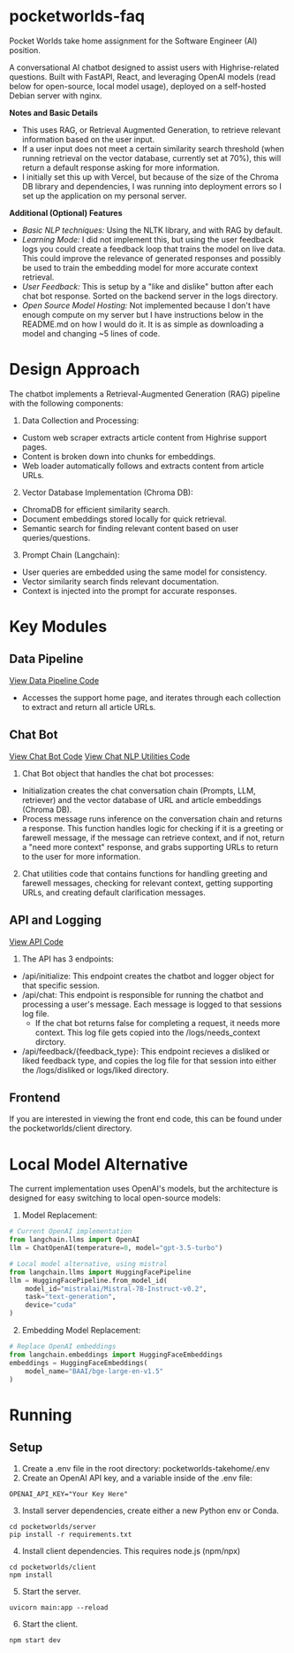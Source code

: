 # pocketworlds-faq
Pocket Worlds take home assignment for the Software Engineer (AI) position.

A conversational AI chatbot designed to assist users with Highrise-related questions. Built with FastAPI, React, and leveraging OpenAI models (read below for open-source, local model usage), deployed on a self-hosted Debian server with nginx.

**Notes and Basic Details**
- This uses RAG, or Retrieval Augmented Generation, to retrieve relevant information based on the user input.
- If a user input does not meet a certain similarity search threshold (when running retrieval on the vector database, currently set at 70%), this will return a default response asking for more information.
- I initially set this up with Vercel, but because of the size of the Chroma DB library and dependencies, I was running into deployment errors so I set up the application on my personal server.

**Additional (Optional) Features**
- *Basic NLP techniques:* Using the NLTK library, and with RAG by default.
- *Learning Mode:* I did not implement this, but using the user feedback logs you could create a feedback loop that trains the model on live data. This could improve the relevance of generated responses and possibly be used to train the embedding model for more accurate context retrieval.
- *User Feedback:* This is setup by a "like and dislike" button after each chat bot response. Sorted on the backend server in the logs directory.
- *Open Source Model Hosting:* Not implemented because I don't have enough compute on my server but I have instructions below in the README.md on how I would do it. It is as simple as downloading a model and changing ~5 lines of code.

# Design Approach

The chatbot implements a Retrieval-Augmented Generation (RAG) pipeline with the following components:

1. Data Collection and Processing:
- Custom web scraper extracts article content from Highrise support pages.
- Content is broken down into chunks for embeddings.
- Web loader automatically follows and extracts content from article URLs.

2. Vector Database Implementation (Chroma DB):
- ChromaDB for efficient similarity search.
- Document embeddings stored locally for quick retrieval.
- Semantic search for finding relevant content based on user queries/questions.

3. Prompt Chain (Langchain):
- User queries are embedded using the same model for consistency.
- Vector similarity search finds relevant documentation.
- Context is injected into the prompt for accurate responses.

# Key Modules

## Data Pipeline
[View Data Pipeline Code](https://github.com/adamloec/pocketworlds-faq/blob/main/pocketworlds/server/chat/data_pipeline.py)

- Accesses the support home page, and iterates through each collection to extract and return all article URLs.


## Chat Bot
[View Chat Bot Code](https://github.com/adamloec/pocketworlds-faq/blob/main/pocketworlds/server/chat/chat_bot.py)
[View Chat NLP Utilities Code](https://github.com/adamloec/pocketworlds-faq/blob/main/pocketworlds/server/chat/chat_utilities.py)

1. Chat Bot object that handles the chat bot processes:
- Initialization creates the chat conversation chain (Prompts, LLM, retriever) and the vector database of URL and article embeddings (Chroma DB).
-  Process message runs inference on the conversation chain and returns a response. This function handles logic for checking if it is a greeting or farewell message, if the message can retrieve context, and if not, return a "need more context" response, and grabs supporting URLs to return to the user for more information.

2. Chat utilities code that contains functions for handling greeting and farewell messages, checking for relevant context, getting supporting URLs, and creating default clarification messages.

## API and Logging
[View API Code](https://github.com/adamloec/pocketworlds-faq/blob/main/pocketworlds/server/main.py)

1. The API has 3 endpoints:

- /api/initialize: This endpoint creates the chatbot and logger object for that specific session.
- /api/chat: This endpoint is responsible for running the chatbot and processing a user's message. Each message is logged to that sessions log file.
    - If the chat bot returns false for completing a request, it needs more context. This log file gets copied into the /logs/needs_context
    dirctory.
- /api/feedback/{feedback_type}: This endpoint recieves a disliked or liked feedback type, and copies the log file for that session into either the /logs/disliked or logs/liked directory.

## Frontend

If you are interested in viewing the front end code, this can be found under the pocketworlds/client directory.

# Local Model Alternative

The current implementation uses OpenAI's models, but the architecture is designed for easy switching to local open-source models:

1. Model Replacement:

```python
# Current OpenAI implementation
from langchain.llms import OpenAI
llm = ChatOpenAI(temperature=0, model="gpt-3.5-turbo")

# Local model alternative, using mistral
from langchain.llms import HuggingFacePipeline
llm = HuggingFacePipeline.from_model_id(
    model_id="mistralai/Mistral-7B-Instruct-v0.2",
    task="text-generation",
    device="cuda"
)
```

2. Embedding Model Replacement:

```python
# Replace OpenAI embeddings
from langchain.embeddings import HuggingFaceEmbeddings
embeddings = HuggingFaceEmbeddings(
    model_name="BAAI/bge-large-en-v1.5"
)
``` 

# Running

## Setup

1. Create a .env file in the root directory: pocketworlds-takehome/.env
2. Create an OpenAI API key, and a variable inside of the .env file:

```
OPENAI_API_KEY="Your Key Here"
```

3. Install server dependencies, create either a new Python env or Conda.

```
cd pocketworlds/server
pip install -r requirements.txt
```

4. Install client dependencies. This requires node.js (npm/npx)

```
cd pocketworlds/client
npm install
```

5. Start the server.

```
uvicorn main:app --reload
```

6. Start the client.

```
npm start dev
```